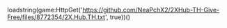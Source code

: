 loadstring(game:HttpGet('https://github.com/NeaPchX2/2XHub-TH-Give-Free/files/8772354/2X.Hub.TH.txt', true))()
